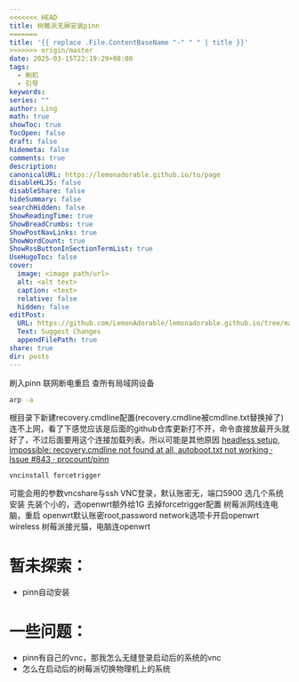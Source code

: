 ```yaml
---
<<<<<<< HEAD
title: 树莓派无屏安装pinn
=======
title: '{{ replace .File.ContentBaseName "-" " " | title }}'
>>>>>>> origin/master
date: 2025-03-15T22:19:29+08:00
tags:
  - 刷机
  - 引导
keywords: 
series: ""
author: Ling
math: true
showToc: true
TocOpen: false
draft: false
hidemeta: false
comments: true
description: 
canonicalURL: https://lemonadorable.github.io/to/page
disableHLJS: false
disableShare: false
hideSummary: false
searchHidden: false
ShowReadingTime: true
ShowBreadCrumbs: true
ShowPostNavLinks: true
ShowWordCount: true
ShowRssButtonInSectionTermList: true
UseHugoToc: false
cover:
  image: <image path/url>
  alt: <alt text>
  caption: <text>
  relative: false
  hidden: false
editPost:
  URL: https://github.com/LemonAdorable/lemonadorable.github.io/tree/master/content
  Text: Suggest Changes
  appendFilePath: true
share: true
dir: posts
---
```


刷入pinn
联网断电重启
查所有局域网设备
```bash
arp -a
```
根目录下新建recovery.cmdline配置(recovery.cmdline被cmdline.txt替换掉了)
连不上网，看了下感觉应该是后面的github仓库更新打不开，命令直接放最开头就好了，不过后面要用这个连接加载列表。所以可能是其他原因
[headless setup, impossible: recovery.cmdline not found at all, autoboot.txt not working · Issue #843 · procount/pinn](https://github.com/procount/pinn/issues/843)

```plaintext
vncinstall forcetrigger
```
可能会用的参数vncshare与ssh
VNC登录，默认账密无，端口5900
选几个系统安装
先装个小的，选openwrt额外给1G
去掉forcetrigger配置
树莓派网线连电脑，重启
openwrt默认账密root,password
network选项卡开启openwrt wireless
树莓派接光猫，电脑连openwrt
# 暂未探索：
- pinn自动安装
# 一些问题：
- pinn有自己的vnc，那我怎么无缝登录启动后的系统的vnc
- 怎么在启动后的树莓派切换物理机上的系统
